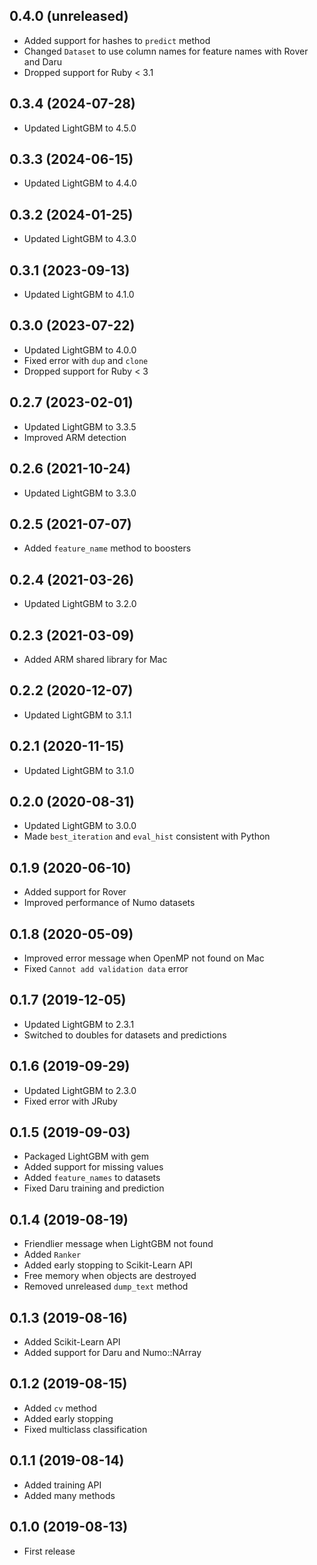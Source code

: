 ## 0.4.0 (unreleased)

- Added support for hashes to `predict` method
- Changed `Dataset` to use column names for feature names with Rover and Daru
- Dropped support for Ruby < 3.1

## 0.3.4 (2024-07-28)

- Updated LightGBM to 4.5.0

## 0.3.3 (2024-06-15)

- Updated LightGBM to 4.4.0

## 0.3.2 (2024-01-25)

- Updated LightGBM to 4.3.0

## 0.3.1 (2023-09-13)

- Updated LightGBM to 4.1.0

## 0.3.0 (2023-07-22)

- Updated LightGBM to 4.0.0
- Fixed error with `dup` and `clone`
- Dropped support for Ruby < 3

## 0.2.7 (2023-02-01)

- Updated LightGBM to 3.3.5
- Improved ARM detection

## 0.2.6 (2021-10-24)

- Updated LightGBM to 3.3.0

## 0.2.5 (2021-07-07)

- Added `feature_name` method to boosters

## 0.2.4 (2021-03-26)

- Updated LightGBM to 3.2.0

## 0.2.3 (2021-03-09)

- Added ARM shared library for Mac

## 0.2.2 (2020-12-07)

- Updated LightGBM to 3.1.1

## 0.2.1 (2020-11-15)

- Updated LightGBM to 3.1.0

## 0.2.0 (2020-08-31)

- Updated LightGBM to 3.0.0
- Made `best_iteration` and `eval_hist` consistent with Python

## 0.1.9 (2020-06-10)

- Added support for Rover
- Improved performance of Numo datasets

## 0.1.8 (2020-05-09)

- Improved error message when OpenMP not found on Mac
- Fixed `Cannot add validation data` error

## 0.1.7 (2019-12-05)

- Updated LightGBM to 2.3.1
- Switched to doubles for datasets and predictions

## 0.1.6 (2019-09-29)

- Updated LightGBM to 2.3.0
- Fixed error with JRuby

## 0.1.5 (2019-09-03)

- Packaged LightGBM with gem
- Added support for missing values
- Added `feature_names` to datasets
- Fixed Daru training and prediction

## 0.1.4 (2019-08-19)

- Friendlier message when LightGBM not found
- Added `Ranker`
- Added early stopping to Scikit-Learn API
- Free memory when objects are destroyed
- Removed unreleased `dump_text` method

## 0.1.3 (2019-08-16)

- Added Scikit-Learn API
- Added support for Daru and Numo::NArray

## 0.1.2 (2019-08-15)

- Added `cv` method
- Added early stopping
- Fixed multiclass classification

## 0.1.1 (2019-08-14)

- Added training API
- Added many methods

## 0.1.0 (2019-08-13)

- First release
